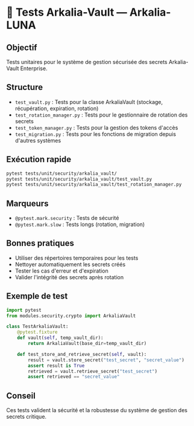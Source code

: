 # 🔐 Tests Arkalia-Vault — Arkalia-LUNA

## Objectif
Tests unitaires pour le système de gestion sécurisée des secrets Arkalia-Vault Enterprise.

## Structure
- `test_vault.py` : Tests pour la classe ArkaliaVault (stockage, récupération, expiration, rotation)
- `test_rotation_manager.py` : Tests pour le gestionnaire de rotation des secrets
- `test_token_manager.py` : Tests pour la gestion des tokens d'accès
- `test_migration.py` : Tests pour les fonctions de migration depuis d'autres systèmes

## Exécution rapide
```bash
pytest tests/unit/security/arkalia_vault/
pytest tests/unit/security/arkalia_vault/test_vault.py
pytest tests/unit/security/arkalia_vault/test_rotation_manager.py
```

## Marqueurs
- `@pytest.mark.security` : Tests de sécurité
- `@pytest.mark.slow` : Tests longs (rotation, migration)

## Bonnes pratiques
- Utiliser des répertoires temporaires pour les tests
- Nettoyer automatiquement les secrets créés
- Tester les cas d'erreur et d'expiration
- Valider l'intégrité des secrets après rotation

## Exemple de test
```python
import pytest
from modules.security.crypto import ArkaliaVault

class TestArkaliaVault:
    @pytest.fixture
    def vault(self, temp_vault_dir):
        return ArkaliaVault(base_dir=temp_vault_dir)

    def test_store_and_retrieve_secret(self, vault):
        result = vault.store_secret("test_secret", "secret_value")
        assert result is True
        retrieved = vault.retrieve_secret("test_secret")
        assert retrieved == "secret_value"
```

## Conseil
Ces tests valident la sécurité et la robustesse du système de gestion des secrets critique.

